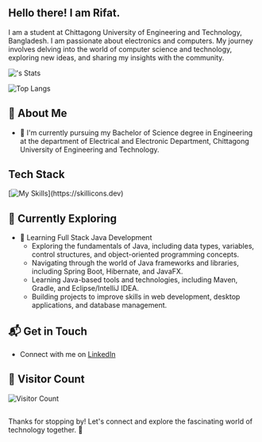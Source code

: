 ## Hello there! I am Rifat.

I am a student at Chittagong University of Engineering and Technology, Bangladesh. I am passionate about electronics and computers. My journey involves delving into the world of computer science and technology, exploring new ideas, and sharing my insights with the community.

![<username>'s Stats](https://github-readme-stats.vercel.app/api?username=skywalker478&show_icons=true&theme=transparent)

![Top Langs](https://github-readme-stats.vercel.app/api/top-langs/?username=skywalker478&layout=donut&theme=transparent)

## 🚀 About Me

- 🔭 I'm currently pursuing my Bachelor of Science degree in Engineering at the department of Electrical and Electronic Department, Chittagong University of Engineering and Technology.

## Tech Stack
[![My Skills](https://skillicons.dev/icons?i=c,cpp,python,matlab,arduino,docker,arch,linux,latex,)](https://skillicons.dev)

## 🌱 Currently Exploring

- 🚀 Learning Full Stack Java Development
  - Exploring the fundamentals of Java, including data types, variables, control structures, and object-oriented programming concepts.
  - Navigating through the world of Java frameworks and libraries, including Spring Boot, Hibernate, and JavaFX.
  - Learning Java-based tools and technologies, including Maven, Gradle, and Eclipse/IntelliJ IDEA.
  - Building projects to improve skills in web development, desktop applications, and database management.

## 📬 Get in Touch

- Connect with me on [LinkedIn](https://www.linkedin.com/in/skywalker478)

## 👀 Visitor Count

![Visitor Count](https://profile-counter.glitch.me/skywalker478/count.svg)

##
Thanks for stopping by! Let's connect and explore the fascinating world of technology together. 🚀
<!--
**skywalker478/skywalker478** is a ✨ _special_ ✨ repository because its `README.md` (this file) appears on your GitHub profile.

Here are some ideas to get you started:

- 🔭 I’m currently working on ...
- 🌱 I’m currently learning ...
- 👯 I’m looking to collaborate on ...
- 🤔 I’m looking for help with ...
- 💬 Ask me about ...
- 📫 How to reach me: ...
- 😄 Pronouns: ...
- ⚡ Fun fact: ...
-->
